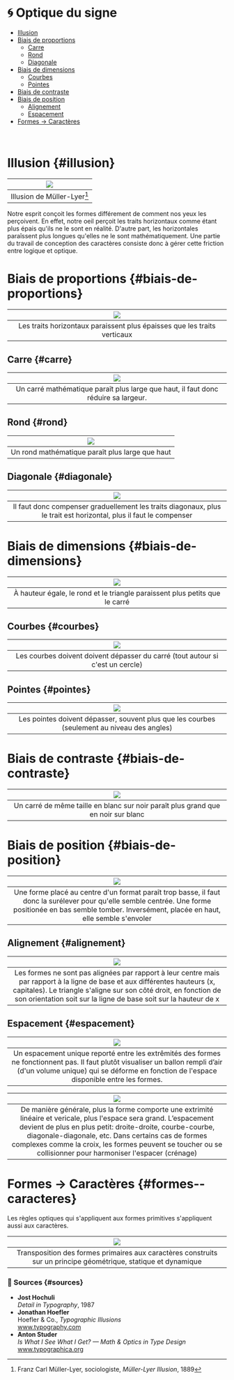 # 🌀 Optique du signe

- [Illusion](#illusion)
- [Biais de proportions](#biais-de-proportions)
  - [Carre](#carre)
  - [Rond](#rond)
  - [Diagonale](#diagonale)
- [Biais de dimensions](#biais-de-dimensions)
  - [Courbes](#courbes)
  - [Pointes](#pointes)
- [Biais de contraste](#biais-de-contraste)
- [Biais de position](#biais-de-position)
  - [Alignement](#alignement)
  - [Espacement](#espacement)
- [Formes → Caractères](#formes--caracteres)
  
&nbsp;

# Illusion {#illusion}

|![](links/Illusion.gif) |
|:---:|
| Illusion de Müller-Lyer[^1]           |

Notre esprit conçoit les formes différement de comment nos yeux les perçoivent. En effet, notre oeil perçoit les traits horizontaux comme étant plus épais qu'ils ne le sont en réalité. D'autre part, les horizontales paraîssent plus longues qu'elles ne le sont mathématiquement. Une partie du travail de conception des caractères consiste donc à gérer cette friction entre logique et optique.

# Biais de proportions {#biais-de-proportions}

|![](links/Contraste.gif) |
|:---:|
| Les traits horizontaux paraissent plus épaisses que les traits verticaux           |

## Carre {#carre}

|![](links/Carre.gif) |
|:---:|
| Un carré mathématique paraît plus large que haut, il faut donc réduire sa largeur.           |

## Rond {#rond}

|![](links/Rond_format.gif) |
|:---:|
| Un rond mathématique paraît plus large que haut           |

## Diagonale {#diagonale}

|![](links/Compositions_lines.gif) |
|:---:|
| Il faut donc compenser graduellement les traits diagonaux, plus le trait est horizontal, plus il faut le compenser           |

# Biais de dimensions {#biais-de-dimensions}

|![](links/Taille.gif) |
|:---:|
| À hauteur égale, le rond et le triangle paraissent plus petits que le carré            |

## Courbes {#courbes}

|![](links/Rond.gif) |
|:---:|
| Les courbes doivent doivent dépasser du carré (tout autour si c'est un cercle)        |

## Pointes {#pointes}

|![](links/Triangle.gif) |
|:---:|
| Les pointes doivent dépasser, souvent plus que les courbes (seulement au niveau des angles)           |

# Biais de contraste {#biais-de-contraste}

|![](links/Compositions_negatif.gif) |
|:---:|
| Un carré de même taille en blanc sur noir paraît plus grand que en noir sur blanc           |

# Biais de position {#biais-de-position}

|![](links/Rond_position.gif) |
|:---:|
| Une forme placé au centre d'un format paraît trop basse, il faut donc la surélever pour qu'elle semble centrée. Une forme positionée en bas semble tomber. Inversément, placée en haut, elle semble s'envoler           |

## Alignement {#alignement}

|![](links/Compositions_alignement.gif) |
|:---:|
| Les formes ne sont pas alignées par rapport à leur centre mais par rapport à la ligne de base et aux différentes hauteurs (x, capitales). Le triangle s'aligne sur son côté droit, en fonction de son orientation soit sur la ligne de base soit sur la hauteur de x          |

## Espacement {#espacement}

|![](links/Espacement.gif) |
|:---:|
| Un espacement unique reporté entre les extrêmités des formes ne fonctionnent pas. Il faut plutôt visualiser un ballon rempli d’air (d'un volume unique) qui se déforme en fonction de l'espace disponible entre les formes.           |

|![](links/Spacing.gif) |
|:---:|
| De manière générale, plus la forme comporte une extrimité linéaire et vericale, plus l'espace sera grand. L’espacement devient de plus en plus petit: droite-droite, courbe-courbe, diagonale-diagonale, etc. Dans certains cas de formes complexes comme la croix, les formes peuvent se toucher ou se collisionner pour harmoniser l'espacer (crénage)          |

# Formes → Caractères {#formes--caracteres}

Les règles optiques qui s'appliquent aux formes primitives s'appliquent aussi aux caractères.

|![](links/Conversion.gif) |
|:---:|
| Transposition des formes primaires aux caractères construits sur un principe géométrique, statique et dynamique           |


### 📎 Sources {#sources}

- **Jost Hochuli**  
  *Detail in Typography*, 1987
- **Jonathan Hoefler**  
  Hoefler & Co., *Typographic Illusions*  
  www.typography.com  
- **Anton Studer**  
  *Is What I See What I Get? — Math & Optics in Type Design*  
  www.typographica.org

[^1]: Franz Carl Müller-Lyer, sociologiste, *Müller-Lyer Illusion*, 1889

